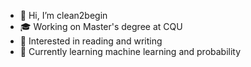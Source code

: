- 👋 Hi, I’m clean2begin
- 🎓 Working on Master's degree at CQU
- 👀 Interested in reading and writing
- 🌱 Currently learning machine learning and probability

<!---
clean2begin/clean2begin is a ✨ special ✨ repository because its `README.md` (this file) appears on your GitHub profile.
You can click the Preview link to take a look at your changes.
--->
